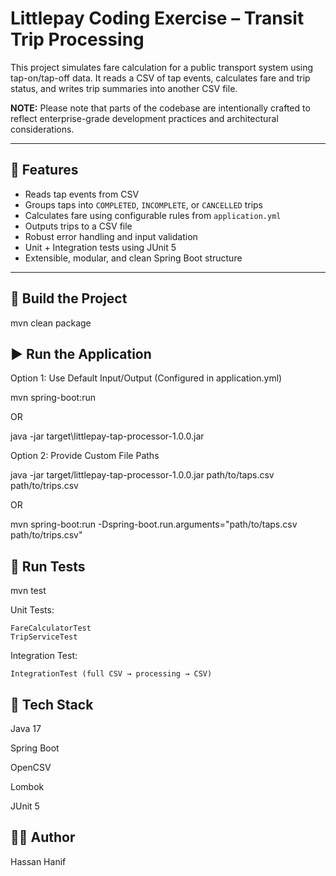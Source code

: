 # Littlepay Coding Exercise – Transit Trip Processing

This project simulates fare calculation for a public transport system using tap-on/tap-off data. It reads a CSV of tap events, calculates fare and trip status, and writes trip summaries into another CSV file.

**NOTE:** Please note that parts of the codebase are intentionally crafted to reflect enterprise-grade development practices and architectural considerations.

---

## 🧩 Features

- Reads tap events from CSV
- Groups taps into `COMPLETED`, `INCOMPLETE`, or `CANCELLED` trips
- Calculates fare using configurable rules from `application.yml`
- Outputs trips to a CSV file
- Robust error handling and input validation
- Unit + Integration tests using JUnit 5
- Extensible, modular, and clean Spring Boot structure

---

## 🔧 Build the Project

mvn clean package

## ▶️ Run the Application

Option 1: Use Default Input/Output (Configured in application.yml)

mvn spring-boot:run

OR

java -jar target\littlepay-tap-processor-1.0.0.jar

Option 2: Provide Custom File Paths

java -jar target/littlepay-tap-processor-1.0.0.jar path/to/taps.csv path/to/trips.csv

OR

mvn spring-boot:run -Dspring-boot.run.arguments="path/to/taps.csv path/to/trips.csv"

## 🧪 Run Tests

mvn test

Unit Tests:
	
	FareCalculatorTest
	TripServiceTest
Integration Test:
	
	IntegrationTest (full CSV → processing → CSV)
	
## 🧱 Tech Stack

Java 17

Spring Boot

OpenCSV

Lombok

JUnit 5


## 👨‍💻 Author
Hassan Hanif
